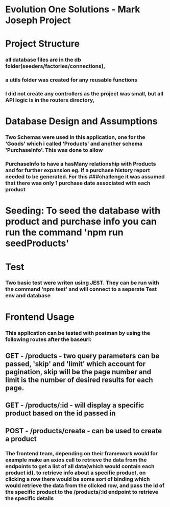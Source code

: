 #  Evolution One Solutions - Mark Joseph Project

# Project Structure
### all database files are in the db folder(seeders/factories/connections), 
### a utils folder was created for any reusable functions
### I did not create any controllers as the project was small, but all API logic is in the routers directory,  
  
# Database Design and Assumptions
### Two Schemas were used in this application, one for the 'Goods' which i called 'Products' and another schema 'PurchaseInfo'. This was done to allow 
### PurchaseInfo to have a hasMany relationship with Products and for further expansion eg. if a purchase history report needed to be generated. For this  ###challenge it was assumed that there was only 1 purchase date associated with each product

# Seeding: To seed the database with product and purchase info you can run the command 'npm run seedProducts'

# Test
### Two basic test were writen using JEST. They can be run with the command 'npm test' and will connect to a seperate Test env and database

# Frontend Usage
### This application can be tested with postman by using the following routes after the baseurl: 
## GET - /products - two query parameters can be passed, 'skip' and 'limit' which account for pagination, skip will be the page number and limit is the number of desired results for each page.

## GET - /products/:id  - will display a specific product based on the id passed in

## POST - /products/create - can be used to create a product

### The frontend team, depending on their framework would for example make an axios call to retrieve the data from the endpoints to get a list of all data(which would contain each product id), to retrieve info about a specific product, on clicking a row there would be some sort of binding which would retrieve the data from the clicked row, and pass the id of the specific product to the /products/:id endpoint to retrieve the specific details
